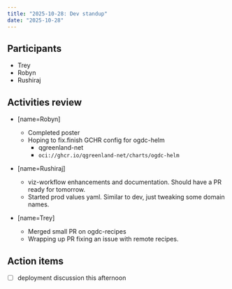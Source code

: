 ```yaml
---
title: "2025-10-28: Dev standup"
date: "2025-10-28"
---
```


## Participants

* Trey
* Robyn
* Rushiraj


## Activities review

* [name=Robyn]
    * Completed poster
    * Hoping to fix.finish GCHR config for ogdc-helm
        * qgreenland-net
        *  `oci://ghcr.io/qgreenland-net/charts/ogdc-helm`

* [name=Rushiraj]
    * viz-workflow enhancements and documentation. Should have a PR ready for tomorrow.
    * Started prod values yaml. Similar to dev, just tweaking some domain names.

* [name=Trey]
    * Merged small PR on ogdc-recipes
    * Wrapping up PR fixing an issue with remote recipes.



## Action items

- [ ] deployment discussion this afternoon

